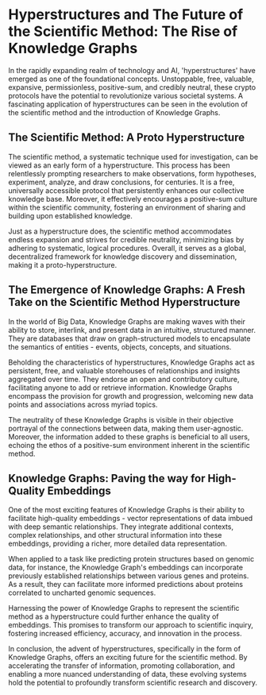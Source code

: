 # Hyperstructures and The Future of the Scientific Method: The Rise of Knowledge Graphs

In the rapidly expanding realm of technology and AI, 'hyperstructures' have emerged as one of the foundational concepts. Unstoppable, free, valuable, expansive, permissionless, positive-sum, and credibly neutral, these crypto protocols have the potential to revolutionize various societal systems. A fascinating application of hyperstructures can be seen in the evolution of the scientific method and the introduction of Knowledge Graphs.

## The Scientific Method: A Proto Hyperstructure

The scientific method, a systematic technique used for investigation, can be viewed as an early form of a hyperstructure. This process has been relentlessly prompting researchers to make observations, form hypotheses, experiment, analyze, and draw conclusions, for centuries. It is a free, universally accessible protocol that persistently enhances our collective knowledge base. Moreover, it effectively encourages a positive-sum culture within the scientific community, fostering an environment of sharing and building upon established knowledge.

Just as a hyperstructure does, the scientific method accommodates endless expansion and strives for credible neutrality, minimizing bias by adhering to systematic, logical procedures. Overall, it serves as a global, decentralized framework for knowledge discovery and dissemination, making it a proto-hyperstructure.

## The Emergence of Knowledge Graphs: A Fresh Take on the Scientific Method Hyperstructure

In the world of Big Data, Knowledge Graphs are making waves with their ability to store, interlink, and present data in an intuitive, structured manner. They are databases that draw on graph-structured models to encapsulate the semantics of entities - events, objects, concepts, and situations.

Beholding the characteristics of hyperstructures, Knowledge Graphs act as persistent, free, and valuable storehouses of relationships and insights aggregated over time. They endorse an open and contributory culture, facilitating anyone to add or retrieve information. Knowledge Graphs encompass the provision for growth and progression, welcoming new data points and associations across myriad topics.

The neutrality of these Knowledge Graphs is visible in their objective portrayal of the connections between data, making them user-agnostic. Moreover, the information added to these graphs is beneficial to all users, echoing the ethos of a positive-sum environment inherent in the scientific method.

## Knowledge Graphs: Paving the way for High-Quality Embeddings

One of the most exciting features of Knowledge Graphs is their ability to facilitate high-quality embeddings - vector representations of data imbued with deep semantic relationships. They integrate additional contexts, complex relationships, and other structural information into these embeddings, providing a richer, more detailed data representation.

When applied to a task like predicting protein structures based on genomic data, for instance, the Knowledge Graph's embeddings can incorporate previously established relationships between various genes and proteins. As a result, they can facilitate more informed predictions about proteins correlated to uncharted genomic sequences.

Harnessing the power of Knowledge Graphs to represent the scientific method as a hyperstructure could further enhance the quality of embeddings. This promises to transform our approach to scientific inquiry, fostering increased efficiency, accuracy, and innovation in the process.

In conclusion, the advent of hyperstructures, specifically in the form of Knowledge Graphs, offers an exciting future for the scientific method. By accelerating the transfer of information, promoting collaboration, and enabling a more nuanced understanding of data, these evolving systems hold the potential to profoundly transform scientific research and discovery.